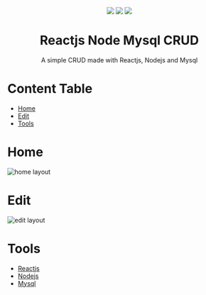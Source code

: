 <p align="center">
  <img src="https://logospng.org/download/react/logo-react-256.png" />
  <img src="https://logospng.org/download/node-js/logo-node-js-256.png" />
  <img src="https://logospng.org/download/mysql/mysql-256.png" />
</p>

<h1 align="center">Reactjs Node Mysql CRUD</h1>
<p align="center">A simple CRUD made with Reactjs, Nodejs and Mysql</p>

Content Table
=================
<!--ts-->
   * [Home](#home)
   * [Edit](#edit)
   * [Tools](#tools)
<!--te-->

# Home
![home layout](https://github.com/nailtonvital/react-node-crud-mysql/blob/master/screenshots/home.png)

# Edit
![edit layout](https://github.com/nailtonvital/react-node-crud-mysql/blob/master/screenshots/edit.png)

# Tools
<ul>
  <li><a href="https://github.com/facebook/react">Reactjs</a></li>
  <li><a href="https://github.com/nodejs/node">Nodejs</a></li>
  <li><a href="https://github.com/topics/mysql">Mysql</a></li>
</ul>

